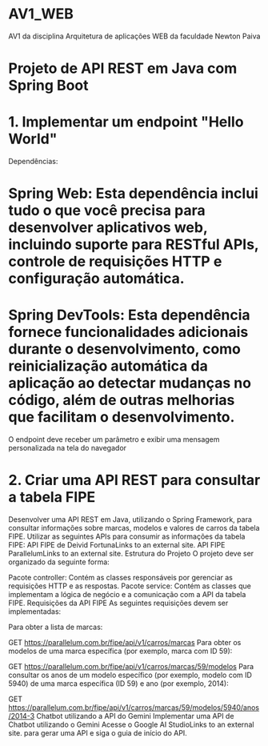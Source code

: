 # AV1_WEB
AV1 da disciplina Arquitetura de aplicações WEB da faculdade Newton Paiva

# Projeto de API REST em Java com Spring Boot
# 1. Implementar um endpoint "Hello World"
Dependências:
# Spring Web: Esta dependência inclui tudo o que você precisa para desenvolver aplicativos web, incluindo suporte para RESTful APIs, controle de requisições HTTP e configuração automática.

# Spring DevTools: Esta dependência fornece funcionalidades adicionais durante o desenvolvimento, como reinicialização automática da aplicação ao detectar mudanças no código, além de outras melhorias que facilitam o desenvolvimento.

O endpoint deve receber um parâmetro e exibir uma mensagem personalizada na tela do navegador

# 2. Criar uma API REST para consultar a tabela FIPE

Desenvolver uma API REST em Java, utilizando o Spring Framework, para consultar informações sobre marcas, modelos e valores de carros da tabela FIPE.
Utilizar as seguintes APIs para consumir as informações da tabela FIPE:
API FIPE de Deivid FortunaLinks to an external site.
API FIPE ParallelumLinks to an external site.
Estrutura do Projeto
O projeto deve ser organizado da seguinte forma:

Pacote controller: Contém as classes responsáveis por gerenciar as requisições HTTP e as respostas.
Pacote service: Contém as classes que implementam a lógica de negócio e a comunicação com a API da tabela FIPE.
Requisições da API FIPE
As seguintes requisições devem ser implementadas:

Para obter a lista de marcas:

GET https://parallelum.com.br/fipe/api/v1/carros/marcas
Para obter os modelos de uma marca específica (por exemplo, marca com ID 59):

GET https://parallelum.com.br/fipe/api/v1/carros/marcas/59/modelos
Para consultar os anos de um modelo específico (por exemplo, modelo com ID 5940) de uma marca específica (ID 59) e ano (por exemplo, 2014):

GET https://parallelum.com.br/fipe/api/v1/carros/marcas/59/modelos/5940/anos/2014-3
Chatbot utilizando a API do Gemini
Implementar uma API de Chatbot utilizando o Gemini
Acesse o Google AI StudioLinks to an external site. para gerar uma API e siga o guia de início do API.

